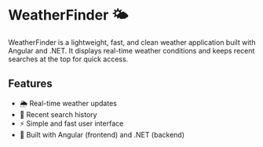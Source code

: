 # WeatherFinder 🌤️

WeatherFinder is a lightweight, fast, and clean weather application built with Angular and .NET. 
It displays real-time weather conditions and keeps recent searches at the top for quick access.

## Features

- 🌦️ Real-time weather updates
- 📍 Recent search history
- ⚡ Simple and fast user interface
- 🔧 Built with Angular (frontend) and .NET (backend)
